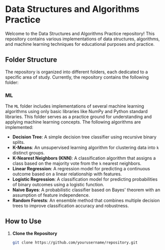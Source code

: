 # Data Structures and Algorithms Practice

Welcome to the Data Structures and Algorithms Practice repository! This repository contains various implementations of data structures, algorithms, and machine learning techniques for educational purposes and practice.

## Folder Structure

The repository is organized into different folders, each dedicated to a specific area of study. Currently, the repository contains the following folder:

### ML

The `ML` folder includes implementations of several machine learning algorithms using only basic libraries like NumPy and Python standard libraries. This folder serves as a practice ground for understanding and applying machine learning concepts. The following algorithms are implemented:

- **Decision Tree**: A simple decision tree classifier using recursive binary splits.
- **K-Means**: An unsupervised learning algorithm for clustering data into `k` distinct groups.
- **K-Nearest Neighbors (KNN)**: A classification algorithm that assigns a class based on the majority vote from the `k` nearest neighbors.
- **Linear Regression**: A regression model for predicting a continuous outcome based on a linear relationship with features.
- **Logistic Regression**: A classification model for predicting probabilities of binary outcomes using a logistic function.
- **Naive Bayes**: A probabilistic classifier based on Bayes' theorem with an assumption of feature independence.
- **Random Forests**: An ensemble method that combines multiple decision trees to improve classification accuracy and robustness.

## How to Use

1. **Clone the Repository**

   ```bash
   git clone https://github.com/yourusername/repository.git

